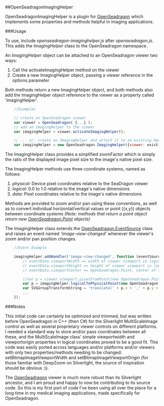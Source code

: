 ##OpenSeadragonImagingHelper

OpenSeadragonImagingHelper is a plugin for [OpenSeadragon](https://github.com/openseadragon/openseadragon) 
which implements some properties and methods helpful in
imaging applications.

###Usage

To use, include *openseadragon-imaginghelper.js* after *openseadragon.js*.
This adds the *ImagingHelper* class to the OpenSeadragon namespace.

An *ImagingHelper* object can be attached to an OpenSeadragon viewer two ways:


1. Call the activateImagingHelper method on the viewer
2. Create a new ImagingHelper object, passing a viewer reference in the options parameter

Both methods return a new ImagingHelper object, and both methods also add the ImagingHelper
object reference to the viewer as a property called 'imagingHelper'.

```javascript
    //Examples

    // create an OpenSeadragon viewer
    var viewer = OpenSeadragon( {...} );
    // add an ImagingHelper to the viewer
    var imagingHelper = viewer.activateImagingHelper();

    // ... or, create an ImagingHelper and attach it to an existing OpenSeadragon viewer
    var imagingHelper = new OpenSeadragon.ImagingHelper({viewer: existingviewer});
```

The ImagingHelper class provides a simplified zoomFactor which is simply the ratio
of the displayed image pixel size to the image's native pixel size.

The ImagingHelper methods use three coordinate systems,
named as follows:


1. *physical:* Device pixel coordinates relative to the SeaDragon viewer
2. *logical:*  0.0 to 1.0 relative to the image's native dimensions
3. *data:*     Pixel coordinates relative to the image's native dimensions

Methods are provided to zoom and/or pan using these conventions, as well as to convert
individual horizontal/vertical values or point ({x,y}) objects between coordinate systems 
*(Note: methods that return a point object return new [OpenSeadragon.Point](http://openseadragon.github.io/docs/symbols/OpenSeadragon.Point.html)
objects)*

The ImagingHelper class extends the [OpenSeadragon.EventSource](http://openseadragon.github.io/docs/symbols/OpenSeadragon.EventHandler.html) class and raises
an event named *'image-view-changed'* whenever the viewer's zoom and/or pan position changes.

```javascript
    //Event Example

    imagingHelper.addHandler('image-view-changed', function (eventSource, eventData) {
        // eventData.viewportWidth == width of viewer viewport in logical coordinates relative to image native size
        // eventData.viewportHeight == height of viewer viewport in logical coordinates relative to image native size
        // eventData.viewportCenter == OpenSeadragon.Point, center of the viewer viewport in logical coordinates relative to image

        //var p = viewer.viewport.pixelFromPoint(new OpenSeadragon.Point( 0, 0 ), true);
        var p = imagingHelper.logicalToPhysicalPoint(new OpenSeadragon.Point( 0, 0 ), true);
        var SVGGroupTransformString = 'translate(' + p.x + ',' + p.y + ') scale(' + imagingHelper.zoomFactor + ')';
        ...
    });
```

###Notes

This initial code can certainly be optimized and trimmed, but was written before OpenSeadragon in C++ (then C#) for
the Silverlight MultiScaleImage control as well as several proprietary viewer controls on different platforms. 
I needed a standard way to store and/or pass coordinates between all these, and the MultiScaleImage class' simple viewportwidth and
viewportorigin properties in logical coordinates proved to be a good fit. This code was easily ported across languages and/or platforms
and/or viewers with only two properties/methods needing to be changed: setBitmapImageViewportWidth and setBitmapImageViewportOrigin
(for those familiar with DeepZoom on Silverlight, the source of inspiration should be obvious :)).

The [OpenSeadragon](https://github.com/openseadragon/openseadragon) viewer is much more robust than its Silverlight ancestor, and
I am proud and happy to now be contributing to its source code.  So this is my first port of code I've been using all over the 
place for a long time in my medical imaging applications, made specifically for OpenSeadragon.
